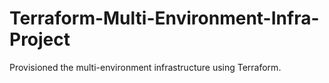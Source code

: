 # Terraform-Multi-Environment-Infra-Project
Provisioned the multi-environment infrastructure using Terraform.
